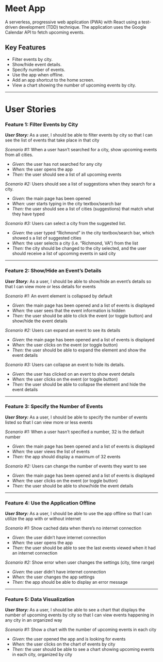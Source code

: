 # Meet App

A serverless, progressive web application (PWA) with React using a
test-driven development (TDD) technique. The application uses the Google
Calendar API to fetch upcoming events.

## Key Features 

- Filter events by city.
- Show/hide event details.
- Specify number of events.
- Use the app when offline.
- Add an app shortcut to the home screen.
- View a chart showing the number of upcoming events by city.

---

# User Stories

### Feature 1: Filter Events by City

***User Story:*** As a user, I should be able to filter events by city so that I can see the list of events that take place in that city

*Scenario #1:* When a user hasn’t searched for a city, show upcoming events from all cities.
- *Given*: the user has not searched for any city
- *When:* the user opens the app
- *Then:* the user should see a list of all upcoming events

*Scenario #2:* Users should see a list of suggestions when they search for a city.
- *Given*: the main page has been opened
- *When:* user starts typing in the city textbox/search bar
- *Then:* the user should see a list of cities (suggestions) that match what they have typed

*Scenario #3:* Users can select a city from the suggested list.
- *Given*: the user typed “Richmond” in the city textbox/search bar, which showed s a list of suggested cities
- *When:* the user selects a city (i.e. “Richmond, VA”) from the list
- *Then:* the city should be changed to the city selected, and the user should receive a list of upcoming events in said city

---

### Feature 2: Show/Hide an Event’s Details

***User Story:*** As a user, I should be able to show/hide an event’s details so that I can view more or less details for events

*Scenario #1:* An event element is collapsed by default
- *Given*: the main page has been opened and a list of events is displayed
- *When:* the user sees that the event information is hidden
- *Then:* the user should be able to click the event (or toggle button) and show/hide the event details

*Scenario #2:* Users can expand an event to see its details
- *Given*: the main page has been opened and a list of events is displayed
- *When:* the user clicks on the event (or toggle button)
- *Then:* the user should be able to expand the element and show the event details

*Scenario #3:* Users can collapse an event to hide its details.
- *Given*: the user has clicked on an event to show event details
- *When:* the user clicks on the event (or toggle button)
- *Then:* the user should be able to collapse the element and hide the event details

---

### Feature 3: Specify the Number of Events

***User Story:*** As a user, I should be able to specify the number of events listed so that I can view more or less events 

*Scenario #1:* When a user hasn’t specified a number, 32 is the default number
- *Given*: the main page has been opened and a list of events is displayed
- *When:* the user views the list of events
- *Then:* the app should display a maximum of 32 events

*Scenario #2:* Users can change the number of events they want to see
- *Given*: the main page has been opened and a list of events is displayed
- *When:* the user clicks on the event (or toggle button)
- *Then:* the user should be able to show/hide the event details

---

### Feature 4: Use the Application Offline 

***User Story:*** As a user, I should be able to use the app offline so that I can utilize the app with or without internet

*Scenario #1:* Show cached data when there’s no internet connection
- *Given*: the user didn’t have internet connection
- *When:* the user opens the app
- *Then:* the user should be able to see the last events viewed when it had an internet connection

*Scenario #2:* Show error when user changes the settings (city, time range)
- *Given*: the user didn’t have internet connection
- *When:* the user changes the app settings 
- *Then:* the app should be able to display an error message

---

### Feature 5: Data Visualization 

***User Story:*** As a user, I should be able to see a chart that displays the number of upcoming events by city so that I can view events happening in any city in an organized way

*Scenario #1:* Show a chart with the number of upcoming events in each city
- *Given*: the user opened the app and is looking for events
- *When:* the user clicks on the chart of events by city
- *Then:* the user should be able to see a chart showing upcoming events in each city, organized by city 